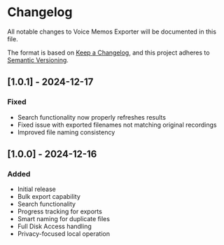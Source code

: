 # Changelog

All notable changes to Voice Memos Exporter will be documented in this file.

The format is based on [Keep a Changelog](https://keepachangelog.com/en/1.0.0/),
and this project adheres to [Semantic Versioning](https://semver.org/spec/v2.0.0.html).

## [1.0.1] - 2024-12-17

### Fixed
- Search functionality now properly refreshes results
- Fixed issue with exported filenames not matching original recordings
- Improved file naming consistency

## [1.0.0] - 2024-12-16

### Added
- Initial release
- Bulk export capability
- Search functionality
- Progress tracking for exports
- Smart naming for duplicate files
- Full Disk Access handling
- Privacy-focused local operation